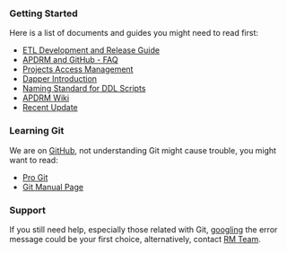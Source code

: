 ### Getting Started

Here is a list of documents and guides you might need to read first:

* [ETL Development and Release Guide](https://wiki.vip.corp.ebay.com/display/APDRM/APD+ETL+Development+and+Release+Guide)
* [APDRM and GitHub - FAQ](https://wiki.vip.corp.ebay.com/display/APDRM/APDRM+and+GitHub+-+FAQ)
* [Projects Access Management](https://wiki.vip.corp.ebay.com/display/APDRM/APD+ETL+Projects+Access+Management)
* [Dapper Introduction](https://wiki.vip.corp.ebay.com/display/APDRM/Dapper+-+Onetime+DDL+Changes+Deployment+Automation)
* [Naming Standard for DDL Scripts](https://wiki.vip.corp.ebay.com/display/APDRM/Onetime+DDL+Scripts+Naming+Standard)
* [APDRM Wiki](https://wiki.vip.corp.ebay.com/display/APDRM/Home)
* [Recent Update](https://wiki.vip.corp.ebay.com/display/APDRM/Change+Log)

### Learning Git

We are on [GitHub](https://github.scm.corp.ebay.com/), not understanding Git might cause trouble, you might want to read:

* [Pro Git](http://git-scm.com/book)
* [Git Manual Page](https://www.kernel.org/pub/software/scm/git/docs/)

### Support

If you still need help, especially those related with Git, [googling](https://www.google.com/) the error message could be your first choice, alternatively, contact [RM Team](mailto:dl-ebay-IT-ImRM@ebay.com).
